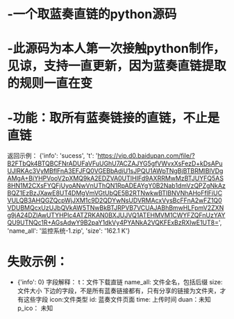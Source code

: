 # -一个取蓝奏直链的python源码
# -此源码为本人第一次接触python制作，见谅，支持一直更新，因为蓝奏直链提取的规则一直在变
# -功能：取所有蓝奏链接的直链，不止是直链
返回示例：
{'info': 'sucess', 't': 'https://vip.d0.baidupan.com/file/?B2FTbQk4BTQBCFNrADUFaVFuUGhU7ACZAJYG5gfVWvxXsFezD+kDsAPuUJlRKAc3VyMBflFnA3EFJFQ0VGEBbAdiU1sJPQU1AWpTNgBjBTBRMlBlVDgAMgA+BiYHPVooV2pXMQ9kA2EDZVA0UTIHIFd9AXRRMwMzBTJUYFQ5AS8HN1M2CXsFYQFjUyoANwVnUThQN1RpADEAYgY0B2Nab1dmVzQPZgNkAzBQZ1EzBzJXawE8UT4DMgVmVGtUbQE5B2RTNwkwBTIBNVNhAHoFflFiUCVULQB3AHQGZQcpWjJXM1c9D2QDYwNsUDVRMAcxVysBcFFnA2wFZ1Q0VDUBMQcxUzUJbQVkAW5TNwBkBTJRPVB7VCUAJABhBmwHLFpmV2ZXNg9jA24DZlAwUTYHPlc4ATZRKAN0BXJUJVQ1ATEHMVM1CWYFZQFnUzYAYQU9UTNQc1R+AGsAdwY9B2paY1dkVy4PYANkA2VQKFExBzRXIwE1UT8=', 'name_all': '监控系统-1.zip', 'size': '162.1 K'}
# 失败示例：
- {'info': 0}
字段解释：
t：文件下载直链
name_all: 文件全名，包括后缀
size: 文件大小
下边的字段，不是所有蓝奏链接都有，只有分享的链接为文件夹，才有这些字段
icon:文件类型
id: 蓝奏文件页面
time: 上传时间
duan：未知
p_ico： 未知
